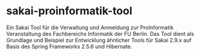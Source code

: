 sakai-proinformatik-tool
========================

Ein Sakai Tool für die Verwaltung und Anmeldung zur ProInformatik Veranstaltung des Fachbereichs Informatik der FU Berlin. Das Tool dient als Grundlage und Beispiel zur Entwicklung ähnlicher Tools für Sakai 2.9.x auf Basis des Spring Frameworks 2.5.6 und Hibernate.
